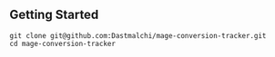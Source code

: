 ## Getting Started

```
git clone git@github.com:Dastmalchi/mage-conversion-tracker.git
cd mage-conversion-tracker
```